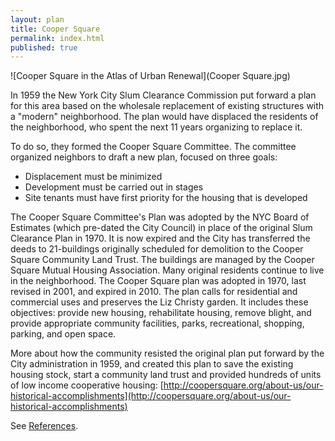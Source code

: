 ```yaml
---
layout: plan
title: Cooper Square
permalink: index.html
published: true
---
```


![Cooper Square in the Atlas of Urban Renewal](Cooper Square.jpg)

In 1959 the New York City Slum Clearance Commission put forward a plan for this area based on the wholesale replacement of existing structures with a "modern" neighborhood. The plan would have displaced the residents of the neighborhood, who spent the next 11 years organizing to replace it. 

To do so, they formed the Cooper Square Committee. The committee organized neighbors to draft a new plan, focused on three goals: 
- Displacement must be minimized
- Development must be carried out in stages
- Site tenants must have first priority for the housing that is developed 

The Cooper Square Committee's Plan was adopted by the NYC Board of Estimates (which pre-dated the City Council) in place of the original Slum Clearance Plan in 1970. It is now expired and the City has transferred the deeds to 21-buildings originally scheduled for demolition to the Cooper Square Community Land Trust. The buildings are managed by the Cooper Square Mutual Housing Association. Many original residents continue to live in the neighborhood. The Cooper Square plan was adopted in 1970, last revised in 2001, and expired in 2010. The plan calls for residential and commercial uses and preserves the Liz Christy garden. It includes these objectives: provide new housing, rehabilitate housing, remove blight, and provide appropriate community facilities, parks, recreational, shopping, parking, and open space.

More about how the community resisted the original plan put forward by the City administration in 1959, and created this plan to save the existing housing stock, start a community land trust and provided hundreds of units of low income cooperative housing: [http://coopersquare.org/about-us/our-historical-accomplishments](http://coopersquare.org/about-us/our-historical-accomplishments)

See [References](http://www.urbanreviewer.org/#page=references.html).